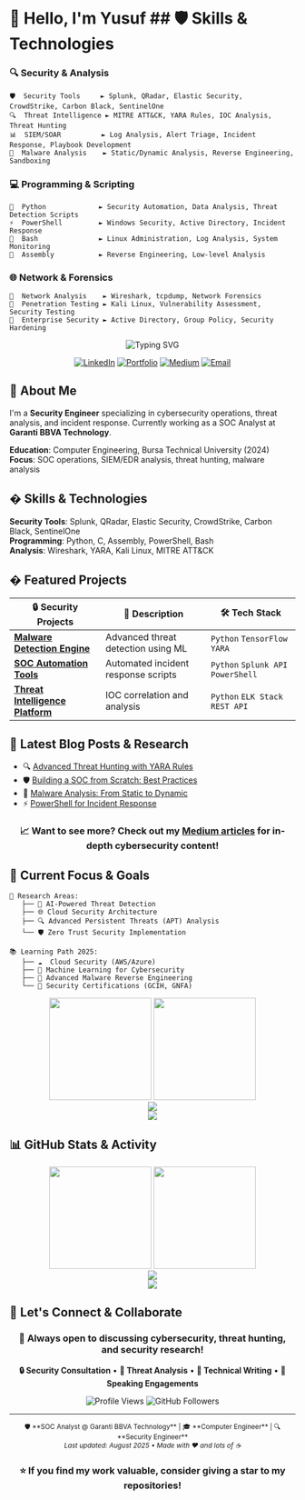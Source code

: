 # 👋 Hello, I'm Yusuf ## 🛡️ Skills & Technologies

### 🔍 Security & Analysis
```
🛡️  Security Tools     ► Splunk, QRadar, Elastic Security, CrowdStrike, Carbon Black, SentinelOne
🔍  Threat Intelligence ► MITRE ATT&CK, YARA Rules, IOC Analysis, Threat Hunting
📊  SIEM/SOAR          ► Log Analysis, Alert Triage, Incident Response, Playbook Development
🔬  Malware Analysis    ► Static/Dynamic Analysis, Reverse Engineering, Sandboxing
```

### 💻 Programming & Scripting
```
🐍  Python             ► Security Automation, Data Analysis, Threat Detection Scripts
⚡  PowerShell         ► Windows Security, Active Directory, Incident Response
🐧  Bash               ► Linux Administration, Log Analysis, System Monitoring
🔧  Assembly           ► Reverse Engineering, Low-level Analysis
```

### 🌐 Network & Forensics
```
📡  Network Analysis    ► Wireshark, tcpdump, Network Forensics
🔐  Penetration Testing ► Kali Linux, Vulnerability Assessment, Security Testing
🏢  Enterprise Security ► Active Directory, Group Policy, Security Hardening
``` 

<div align="center">
  <img src="https://readme-typing-svg.herokuapp.com?font=Fira+Code&pause=1000&color=BD5D38&center=true&vCenter=true&width=600&lines=Security+Engineer+%7C+SOC+Analyst;Malware+Researcher+%7C+Threat+Hunter;Cybersecurity+Professional" alt="Typing SVG" />
</div>

<div align="center">
  
[![LinkedIn](https://img.shields.io/badge/LinkedIn-0077B5?style=for-the-badge&logo=linkedin&logoColor=white)](https://www.linkedin.com/in/yusufarbc/)
[![Portfolio](https://img.shields.io/badge/Portfolio-FF5722?style=for-the-badge&logo=web&logoColor=white)](https://yusufarbc.github.io/yusufarbc/)
[![Medium](https://img.shields.io/badge/Medium-12100E?style=for-the-badge&logo=medium&logoColor=white)](https://medium.com/@yusufarbc)
[![Email](https://img.shields.io/badge/Email-D14836?style=for-the-badge&logo=gmail&logoColor=white)](mailto:yusufarbc@yandex.com)

</div>

## 🚀 About Me

I'm a **Security Engineer** specializing in cybersecurity operations, threat analysis, and incident response. Currently working as a SOC Analyst at **Garanti BBVA Technology**.

**Education**: Computer Engineering, Bursa Technical University (2024)  
**Focus**: SOC operations, SIEM/EDR analysis, threat hunting, malware analysis  

## � Skills & Technologies

**Security Tools**: Splunk, QRadar, Elastic Security, CrowdStrike, Carbon Black, SentinelOne  
**Programming**: Python, C, Assembly, PowerShell, Bash  
**Analysis**: Wireshark, YARA, Kali Linux, MITRE ATT&CK

## � Featured Projects

<div align="center">

| 🔒 Security Projects | 📝 Description | 🛠️ Tech Stack |
|---------------------|----------------|---------------|
| **[Malware Detection Engine](https://github.com/yusufarbc/malware-detection)** | Advanced threat detection using ML | `Python` `TensorFlow` `YARA` |
| **[SOC Automation Tools](https://github.com/yusufarbc/soc-automation)** | Automated incident response scripts | `Python` `Splunk API` `PowerShell` |
| **[Threat Intelligence Platform](https://github.com/yusufarbc/threat-intel)** | IOC correlation and analysis | `Python` `ELK Stack` `REST API` |

</div>

## 📝 Latest Blog Posts & Research

<!-- BLOG-POST-LIST:START -->
- 🔍 [Advanced Threat Hunting with YARA Rules](https://medium.com/@yusufarbc/advanced-threat-hunting-yara)
- 🛡️ [Building a SOC from Scratch: Best Practices](https://medium.com/@yusufarbc/building-soc-best-practices)
- 🔬 [Malware Analysis: From Static to Dynamic](https://medium.com/@yusufarbc/malware-analysis-guide)
- ⚡ [PowerShell for Incident Response](https://medium.com/@yusufarbc/powershell-incident-response)
<!-- BLOG-POST-LIST:END -->

<div align="center">
  
### 📈 Want to see more? Check out my [Medium articles](https://medium.com/@yusufarbc) for in-depth cybersecurity content!

</div>

## 🎯 Current Focus & Goals

```
🔬 Research Areas:
   ├── 🤖 AI-Powered Threat Detection
   ├── 🌐 Cloud Security Architecture  
   ├── 🔍 Advanced Persistent Threats (APT) Analysis
   └── 🛡️ Zero Trust Security Implementation

📚 Learning Path 2025:
   ├── ☁️  Cloud Security (AWS/Azure)
   ├── 🧠 Machine Learning for Cybersecurity
   ├── 🔐 Advanced Malware Reverse Engineering
   └── 📜 Security Certifications (GCIH, GNFA)
```

<div align="center">
  <img height="180em" src="https://github-readme-stats.vercel.app/api?username=yusufarbc&show_icons=true&theme=dark&hide_border=true&count_private=true&bg_color=0d1117&title_color=bd5d38&icon_color=bd5d38&text_color=c9d1d9"/>
  <img height="180em" src="https://github-readme-stats.vercel.app/api/top-langs/?username=yusufarbc&layout=compact&theme=dark&hide_border=true&bg_color=0d1117&title_color=bd5d38&text_color=c9d1d9"/>
</div>

<div align="center">
  <img src="https://github-readme-streak-stats.herokuapp.com/?user=yusufarbc&theme=dark&hide_border=true&background=0d1117&ring=bd5d38&fire=bd5d38&currStreakLabel=bd5d38"/>
</div>

<div align="center">
  <img src="https://github-profile-trophy.vercel.app/?username=yusufarbc&theme=darkhub&no-frame=true&column=7&margin-w=15&margin-h=15"/>
</div>

## 📊 GitHub Stats & Activity

<div align="center">
  <img height="180em" src="https://github-readme-stats.vercel.app/api?username=yusufarbc&show_icons=true&theme=dark&hide_border=true&count_private=true&bg_color=0d1117&title_color=bd5d38&icon_color=bd5d38&text_color=c9d1d9"/>
  <img height="180em" src="https://github-readme-stats.vercel.app/api/top-langs/?username=yusufarbc&layout=compact&theme=dark&hide_border=true&bg_color=0d1117&title_color=bd5d38&text_color=c9d1d9"/>
</div>

<div align="center">
  <img src="https://github-readme-streak-stats.herokuapp.com/?user=yusufarbc&theme=dark&hide_border=true&background=0d1117&ring=bd5d38&fire=bd5d38&currStreakLabel=bd5d38"/>
</div>

<div align="center">
  <img src="https://github-profile-trophy.vercel.app/?username=yusufarbc&theme=darkhub&no-frame=true&column=7&margin-w=15&margin-h=15"/>
</div>

## 🤝 Let's Connect & Collaborate

<div align="center">

### 💬 Always open to discussing cybersecurity, threat hunting, and security research!

**🔒 Security Consultation** • **🎯 Threat Analysis** • **📝 Technical Writing** • **🎤 Speaking Engagements**

<div align="center">
  <img src="https://komarev.com/ghpvc/?username=yusufarbc&color=bd5d38&style=flat-square&label=Profile+Views" alt="Profile Views"/>
  <img src="https://img.shields.io/github/followers/yusufarbc?color=bd5d38&style=flat-square&label=Followers" alt="GitHub Followers"/>
</div>

</div>

---

<div align="center">
  <sub> 
    🛡️ **SOC Analyst @ Garanti BBVA Technology** | 🎓 **Computer Engineer** | 🔍 **Security Engineer**
    <br>
    <em>Last updated: August 2025 • Made with ❤️ and lots of ☕</em>
  </sub>
</div>

<div align="center">
  
### ⭐ If you find my work valuable, consider giving a star to my repositories!

</div>
